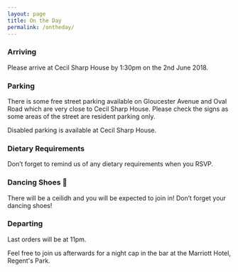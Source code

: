 ```yaml
---
layout: page
title: On the Day
permalink: /ontheday/
---
```


### Arriving

Please arrive at Cecil Sharp House by 1:30pm on the 2nd June 2018.

### Parking 

There is some free street parking available on Gloucester Avenue and Oval Road which are very close to Cecil Sharp House. Please check the signs as some areas of the street are resident parking only.

Disabled parking is available at Cecil Sharp House.

### Dietary Requirements

Don’t forget to remind us of any dietary requirements when you RSVP.

### Dancing Shoes 👯

There will be a ceilidh and you will be expected to join in! Don’t forget your dancing shoes!

### Departing

Last orders will be at 11pm.

Feel free to join us afterwards for a night cap in the bar at the Marriott Hotel, Regent's Park.





